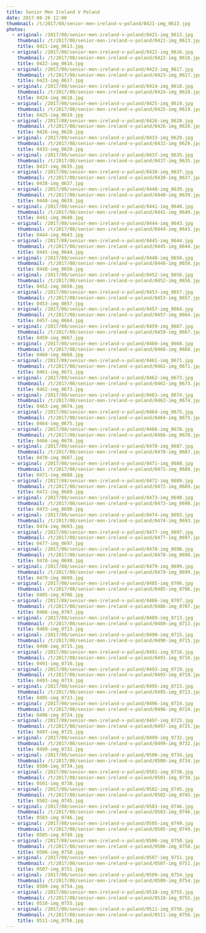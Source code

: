 ```yaml
---
title: Senior Men Ireland V Poland
date: 2017-08-26 12:00
thumbnail: /t/2017/08/senior-men-ireland-v-poland/0421-img_0613.jpg
photos:
  - original: /2017/08/senior-men-ireland-v-poland/0421-img_0613.jpg
    thumbnail: /t/2017/08/senior-men-ireland-v-poland/0421-img_0613.jpg
    title: 0421-img_0613.jpg
  - original: /2017/08/senior-men-ireland-v-poland/0422-img_0616.jpg
    thumbnail: /t/2017/08/senior-men-ireland-v-poland/0422-img_0616.jpg
    title: 0422-img_0616.jpg
  - original: /2017/08/senior-men-ireland-v-poland/0423-img_0617.jpg
    thumbnail: /t/2017/08/senior-men-ireland-v-poland/0423-img_0617.jpg
    title: 0423-img_0617.jpg
  - original: /2017/08/senior-men-ireland-v-poland/0424-img_0618.jpg
    thumbnail: /t/2017/08/senior-men-ireland-v-poland/0424-img_0618.jpg
    title: 0424-img_0618.jpg
  - original: /2017/08/senior-men-ireland-v-poland/0425-img_0619.jpg
    thumbnail: /t/2017/08/senior-men-ireland-v-poland/0425-img_0619.jpg
    title: 0425-img_0619.jpg
  - original: /2017/08/senior-men-ireland-v-poland/0426-img_0620.jpg
    thumbnail: /t/2017/08/senior-men-ireland-v-poland/0426-img_0620.jpg
    title: 0426-img_0620.jpg
  - original: /2017/08/senior-men-ireland-v-poland/0433-img_0629.jpg
    thumbnail: /t/2017/08/senior-men-ireland-v-poland/0433-img_0629.jpg
    title: 0433-img_0629.jpg
  - original: /2017/08/senior-men-ireland-v-poland/0437-img_0635.jpg
    thumbnail: /t/2017/08/senior-men-ireland-v-poland/0437-img_0635.jpg
    title: 0437-img_0635.jpg
  - original: /2017/08/senior-men-ireland-v-poland/0438-img_0637.jpg
    thumbnail: /t/2017/08/senior-men-ireland-v-poland/0438-img_0637.jpg
    title: 0438-img_0637.jpg
  - original: /2017/08/senior-men-ireland-v-poland/0440-img_0639.jpg
    thumbnail: /t/2017/08/senior-men-ireland-v-poland/0440-img_0639.jpg
    title: 0440-img_0639.jpg
  - original: /2017/08/senior-men-ireland-v-poland/0441-img_0640.jpg
    thumbnail: /t/2017/08/senior-men-ireland-v-poland/0441-img_0640.jpg
    title: 0441-img_0640.jpg
  - original: /2017/08/senior-men-ireland-v-poland/0444-img_0643.jpg
    thumbnail: /t/2017/08/senior-men-ireland-v-poland/0444-img_0643.jpg
    title: 0444-img_0643.jpg
  - original: /2017/08/senior-men-ireland-v-poland/0445-img_0644.jpg
    thumbnail: /t/2017/08/senior-men-ireland-v-poland/0445-img_0644.jpg
    title: 0445-img_0644.jpg
  - original: /2017/08/senior-men-ireland-v-poland/0448-img_0650.jpg
    thumbnail: /t/2017/08/senior-men-ireland-v-poland/0448-img_0650.jpg
    title: 0448-img_0650.jpg
  - original: /2017/08/senior-men-ireland-v-poland/0452-img_0656.jpg
    thumbnail: /t/2017/08/senior-men-ireland-v-poland/0452-img_0656.jpg
    title: 0452-img_0656.jpg
  - original: /2017/08/senior-men-ireland-v-poland/0453-img_0657.jpg
    thumbnail: /t/2017/08/senior-men-ireland-v-poland/0453-img_0657.jpg
    title: 0453-img_0657.jpg
  - original: /2017/08/senior-men-ireland-v-poland/0457-img_0664.jpg
    thumbnail: /t/2017/08/senior-men-ireland-v-poland/0457-img_0664.jpg
    title: 0457-img_0664.jpg
  - original: /2017/08/senior-men-ireland-v-poland/0459-img_0667.jpg
    thumbnail: /t/2017/08/senior-men-ireland-v-poland/0459-img_0667.jpg
    title: 0459-img_0667.jpg
  - original: /2017/08/senior-men-ireland-v-poland/0460-img_0668.jpg
    thumbnail: /t/2017/08/senior-men-ireland-v-poland/0460-img_0668.jpg
    title: 0460-img_0668.jpg
  - original: /2017/08/senior-men-ireland-v-poland/0461-img_0671.jpg
    thumbnail: /t/2017/08/senior-men-ireland-v-poland/0461-img_0671.jpg
    title: 0461-img_0671.jpg
  - original: /2017/08/senior-men-ireland-v-poland/0462-img_0673.jpg
    thumbnail: /t/2017/08/senior-men-ireland-v-poland/0462-img_0673.jpg
    title: 0462-img_0673.jpg
  - original: /2017/08/senior-men-ireland-v-poland/0463-img_0674.jpg
    thumbnail: /t/2017/08/senior-men-ireland-v-poland/0463-img_0674.jpg
    title: 0463-img_0674.jpg
  - original: /2017/08/senior-men-ireland-v-poland/0464-img_0675.jpg
    thumbnail: /t/2017/08/senior-men-ireland-v-poland/0464-img_0675.jpg
    title: 0464-img_0675.jpg
  - original: /2017/08/senior-men-ireland-v-poland/0466-img_0678.jpg
    thumbnail: /t/2017/08/senior-men-ireland-v-poland/0466-img_0678.jpg
    title: 0466-img_0678.jpg
  - original: /2017/08/senior-men-ireland-v-poland/0470-img_0687.jpg
    thumbnail: /t/2017/08/senior-men-ireland-v-poland/0470-img_0687.jpg
    title: 0470-img_0687.jpg
  - original: /2017/08/senior-men-ireland-v-poland/0471-img_0688.jpg
    thumbnail: /t/2017/08/senior-men-ireland-v-poland/0471-img_0688.jpg
    title: 0471-img_0688.jpg
  - original: /2017/08/senior-men-ireland-v-poland/0472-img_0689.jpg
    thumbnail: /t/2017/08/senior-men-ireland-v-poland/0472-img_0689.jpg
    title: 0472-img_0689.jpg
  - original: /2017/08/senior-men-ireland-v-poland/0473-img_0690.jpg
    thumbnail: /t/2017/08/senior-men-ireland-v-poland/0473-img_0690.jpg
    title: 0473-img_0690.jpg
  - original: /2017/08/senior-men-ireland-v-poland/0474-img_0693.jpg
    thumbnail: /t/2017/08/senior-men-ireland-v-poland/0474-img_0693.jpg
    title: 0474-img_0693.jpg
  - original: /2017/08/senior-men-ireland-v-poland/0477-img_0697.jpg
    thumbnail: /t/2017/08/senior-men-ireland-v-poland/0477-img_0697.jpg
    title: 0477-img_0697.jpg
  - original: /2017/08/senior-men-ireland-v-poland/0478-img_0698.jpg
    thumbnail: /t/2017/08/senior-men-ireland-v-poland/0478-img_0698.jpg
    title: 0478-img_0698.jpg
  - original: /2017/08/senior-men-ireland-v-poland/0479-img_0699.jpg
    thumbnail: /t/2017/08/senior-men-ireland-v-poland/0479-img_0699.jpg
    title: 0479-img_0699.jpg
  - original: /2017/08/senior-men-ireland-v-poland/0485-img_0706.jpg
    thumbnail: /t/2017/08/senior-men-ireland-v-poland/0485-img_0706.jpg
    title: 0485-img_0706.jpg
  - original: /2017/08/senior-men-ireland-v-poland/0486-img_0707.jpg
    thumbnail: /t/2017/08/senior-men-ireland-v-poland/0486-img_0707.jpg
    title: 0486-img_0707.jpg
  - original: /2017/08/senior-men-ireland-v-poland/0489-img_0713.jpg
    thumbnail: /t/2017/08/senior-men-ireland-v-poland/0489-img_0713.jpg
    title: 0489-img_0713.jpg
  - original: /2017/08/senior-men-ireland-v-poland/0490-img_0715.jpg
    thumbnail: /t/2017/08/senior-men-ireland-v-poland/0490-img_0715.jpg
    title: 0490-img_0715.jpg
  - original: /2017/08/senior-men-ireland-v-poland/0491-img_0716.jpg
    thumbnail: /t/2017/08/senior-men-ireland-v-poland/0491-img_0716.jpg
    title: 0491-img_0716.jpg
  - original: /2017/08/senior-men-ireland-v-poland/0493-img_0719.jpg
    thumbnail: /t/2017/08/senior-men-ireland-v-poland/0493-img_0719.jpg
    title: 0493-img_0719.jpg
  - original: /2017/08/senior-men-ireland-v-poland/0495-img_0723.jpg
    thumbnail: /t/2017/08/senior-men-ireland-v-poland/0495-img_0723.jpg
    title: 0495-img_0723.jpg
  - original: /2017/08/senior-men-ireland-v-poland/0496-img_0724.jpg
    thumbnail: /t/2017/08/senior-men-ireland-v-poland/0496-img_0724.jpg
    title: 0496-img_0724.jpg
  - original: /2017/08/senior-men-ireland-v-poland/0497-img_0725.jpg
    thumbnail: /t/2017/08/senior-men-ireland-v-poland/0497-img_0725.jpg
    title: 0497-img_0725.jpg
  - original: /2017/08/senior-men-ireland-v-poland/0499-img_0732.jpg
    thumbnail: /t/2017/08/senior-men-ireland-v-poland/0499-img_0732.jpg
    title: 0499-img_0732.jpg
  - original: /2017/08/senior-men-ireland-v-poland/0500-img_0734.jpg
    thumbnail: /t/2017/08/senior-men-ireland-v-poland/0500-img_0734.jpg
    title: 0500-img_0734.jpg
  - original: /2017/08/senior-men-ireland-v-poland/0501-img_0738.jpg
    thumbnail: /t/2017/08/senior-men-ireland-v-poland/0501-img_0738.jpg
    title: 0501-img_0738.jpg
  - original: /2017/08/senior-men-ireland-v-poland/0502-img_0745.jpg
    thumbnail: /t/2017/08/senior-men-ireland-v-poland/0502-img_0745.jpg
    title: 0502-img_0745.jpg
  - original: /2017/08/senior-men-ireland-v-poland/0503-img_0746.jpg
    thumbnail: /t/2017/08/senior-men-ireland-v-poland/0503-img_0746.jpg
    title: 0503-img_0746.jpg
  - original: /2017/08/senior-men-ireland-v-poland/0505-img_0749.jpg
    thumbnail: /t/2017/08/senior-men-ireland-v-poland/0505-img_0749.jpg
    title: 0505-img_0749.jpg
  - original: /2017/08/senior-men-ireland-v-poland/0506-img_0750.jpg
    thumbnail: /t/2017/08/senior-men-ireland-v-poland/0506-img_0750.jpg
    title: 0506-img_0750.jpg
  - original: /2017/08/senior-men-ireland-v-poland/0507-img_0751.jpg
    thumbnail: /t/2017/08/senior-men-ireland-v-poland/0507-img_0751.jpg
    title: 0507-img_0751.jpg
  - original: /2017/08/senior-men-ireland-v-poland/0509-img_0754.jpg
    thumbnail: /t/2017/08/senior-men-ireland-v-poland/0509-img_0754.jpg
    title: 0509-img_0754.jpg
  - original: /2017/08/senior-men-ireland-v-poland/0510-img_0755.jpg
    thumbnail: /t/2017/08/senior-men-ireland-v-poland/0510-img_0755.jpg
    title: 0510-img_0755.jpg
  - original: /2017/08/senior-men-ireland-v-poland/0511-img_0756.jpg
    thumbnail: /t/2017/08/senior-men-ireland-v-poland/0511-img_0756.jpg
    title: 0511-img_0756.jpg
---
```


